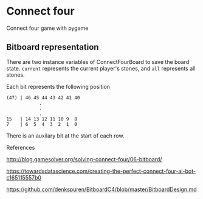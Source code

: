# Connect four

Connect four game with pygame

## Bitboard representation

There are two instance variables of ConnectFourBoard to save the board state.
`current` represents the current player's stones, and `all` represents all stones.

Each bit represents the following position

```
(47) | 46 45 44 43 42 41 40
            .
            .
            .
15   | 14 13 12 11 10 9  8
7    | 6  5  4  3  2  1  0
```

There is an auxilary bit at the start of each row.


References

http://blog.gamesolver.org/solving-connect-four/06-bitboard/

https://towardsdatascience.com/creating-the-perfect-connect-four-ai-bot-c165115557b0

https://github.com/denkspuren/BitboardC4/blob/master/BitboardDesign.md
